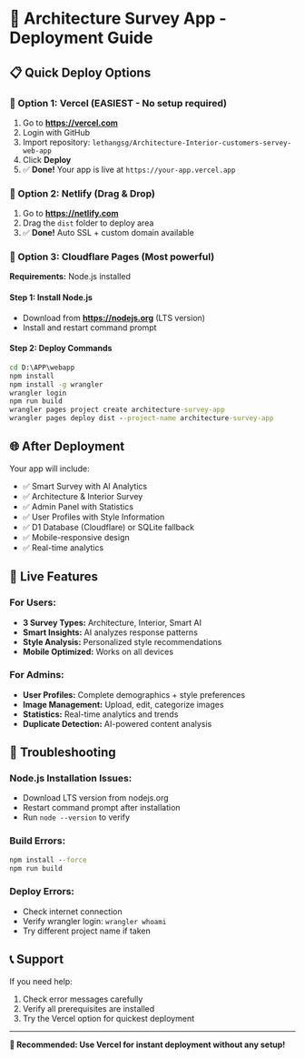 # 🚀 Architecture Survey App - Deployment Guide

## 📋 Quick Deploy Options

### 🥇 Option 1: Vercel (EASIEST - No setup required)
1. Go to **https://vercel.com**
2. Login with GitHub
3. Import repository: `lethangsg/Architecture-Interior-customers-servey-web-app`
4. Click **Deploy**
5. ✅ **Done!** Your app is live at `https://your-app.vercel.app`

### 🥈 Option 2: Netlify (Drag & Drop)
1. Go to **https://netlify.com** 
2. Drag the `dist` folder to deploy area
3. ✅ **Done!** Auto SSL + custom domain available

### 🥉 Option 3: Cloudflare Pages (Most powerful)
**Requirements:** Node.js installed

#### Step 1: Install Node.js
- Download from **https://nodejs.org** (LTS version)
- Install and restart command prompt

#### Step 2: Deploy Commands
```cmd
cd D:\APP\webapp
npm install
npm install -g wrangler
wrangler login
npm run build
wrangler pages project create architecture-survey-app
wrangler pages deploy dist --project-name architecture-survey-app
```

## 🌐 After Deployment

Your app will include:
- ✅ Smart Survey with AI Analytics
- ✅ Architecture & Interior Survey
- ✅ Admin Panel with Statistics  
- ✅ User Profiles with Style Information
- ✅ D1 Database (Cloudflare) or SQLite fallback
- ✅ Mobile-responsive design
- ✅ Real-time analytics

## 📱 Live Features

### For Users:
- **3 Survey Types:** Architecture, Interior, Smart AI
- **Smart Insights:** AI analyzes response patterns
- **Style Analysis:** Personalized style recommendations
- **Mobile Optimized:** Works on all devices

### For Admins:
- **User Profiles:** Complete demographics + style preferences
- **Image Management:** Upload, edit, categorize images
- **Statistics:** Real-time analytics and trends
- **Duplicate Detection:** AI-powered content analysis

## 🔧 Troubleshooting

### Node.js Installation Issues:
- Download LTS version from nodejs.org
- Restart command prompt after installation
- Run `node --version` to verify

### Build Errors:
```cmd
npm install --force
npm run build
```

### Deploy Errors:
- Check internet connection
- Verify wrangler login: `wrangler whoami`
- Try different project name if taken

## 📞 Support

If you need help:
1. Check error messages carefully
2. Verify all prerequisites are installed
3. Try the Vercel option for quickest deployment

---

**🎯 Recommended: Use Vercel for instant deployment without any setup!**